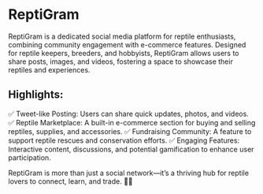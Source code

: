 # ReptiGram

ReptiGram is a dedicated social media platform for reptile enthusiasts, combining community engagement with e-commerce features. Designed for reptile keepers, breeders, and hobbyists, ReptiGram allows users to share posts, images, and videos, fostering a space to showcase their reptiles and experiences.

## Highlights:

✅ Tweet-like Posting: Users can share quick updates, photos, and videos.
✅ Reptile Marketplace: A built-in e-commerce section for buying and selling reptiles, supplies, and accessories.
✅ Fundraising Community: A feature to support reptile rescues and conservation efforts.
✅ Engaging Features: Interactive content, discussions, and potential gamification to enhance user participation.

ReptiGram is more than just a social network—it’s a thriving hub for reptile lovers to connect, learn, and trade. 🦎🔥

